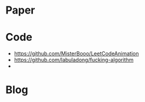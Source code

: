 # Paper


# Code
- https://github.com/MisterBooo/LeetCodeAnimation
- https://github.com/labuladong/fucking-algorithm
- 



# Blog


